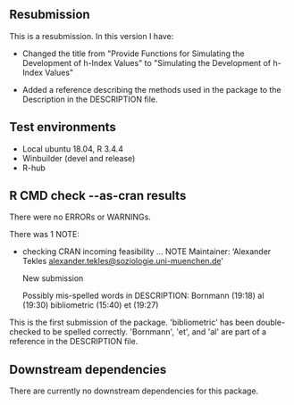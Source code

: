 ## Resubmission

This is a resubmission. In this version I have:

* Changed the title from "Provide Functions for Simulating the Development of h-Index Values" to "Simulating the Development of h-Index Values"

* Added a reference describing the methods used in the package to the Description in the DESCRIPTION file. 

## Test environments
* Local ubuntu 18.04, R 3.4.4
* Winbuilder (devel and release)
* R-hub

## R CMD check --as-cran results

There were no ERRORs or WARNINGs.

There was 1 NOTE: 

* checking CRAN incoming feasibility ... NOTE
  Maintainer: ‘Alexander Tekles <alexander.tekles@soziologie.uni-muenchen.de>’

  New submission
  
  Possibly mis-spelled words in DESCRIPTION:
    Bornmann (19:18)
    al (19:30)
    bibliometric (15:40)
    et (19:27)
    
This is the first submission of the package. 'bibliometric' has been double-checked to be spelled correctly. 'Bornmann', 'et', and 'al' are part of a reference in the DESCRIPTION file.

## Downstream dependencies

There are currently no downstream dependencies for this package.

